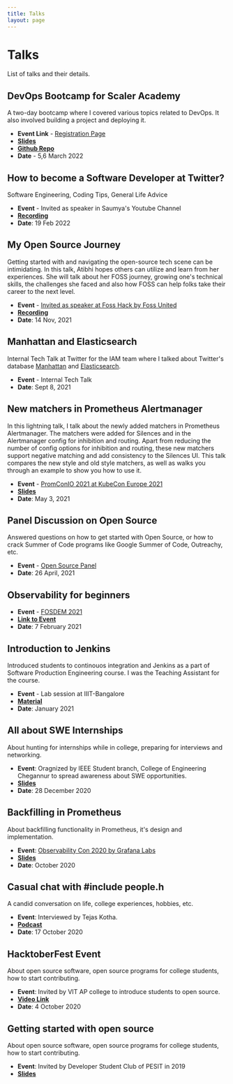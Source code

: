 ```yaml
---
title: Talks
layout: page
---
```


# Talks

List of talks and their details.
## DevOps Bootcamp for Scaler Academy

A two-day bootcamp where I covered various topics related to DevOps. It also involved building a project and deploying it.

- **Event Link** - [Registration Page](https://www.scaler.com/event/devops-bootcamp/)
- [**Slides**](https://docs.google.com/presentation/d/1uadhfAhfI_cuWs5DsSrkjdZvqxt1LE1fA8c_uhBTSxI/edit?usp=sharing)
- [**Github Repo**](https://github.com/asquare14/scaler-bootcamp-app)
- **Date** - 5,6 March 2022
 
## How to become a Software Developer at Twitter?

Software Engineering, Coding Tips, General Life Advice

- **Event** - Invited as speaker in Saumya's Youtube Channel
- [**Recording**](https://www.youtube.com/watch?v=DRXC1gyztAE)
- **Date**: 19 Feb 2022

## My Open Source Journey

Getting started with and navigating the open-source tech scene can be intimidating. In this talk, Atibhi hopes others can utilize and learn from her experiences. She will talk about her FOSS journey, growing one's technical skills, the challenges she faced and also how FOSS can help folks take their career to the next level.
- **Event** - [Invited as speaker at Foss Hack by Foss United](https://fossunited.org/fosshack/2021/agenda)
- [**Recording**](https://www.youtube.com/watch?v=AtwULnaak-g)
- **Date**: 14 Nov, 2021

## Manhattan and Elasticsearch

Internal Tech Talk at Twitter for the IAM team where I talked about Twitter's database [Manhattan](https://blog.twitter.com/engineering/en_us/a/2014/manhattan-our-real-time-multi-tenant-distributed-database-for-twitter-scale) and [Elasticsearch](https://www.elastic.co/).

- **Event** - Internal Tech Talk
- **Date**: Sept 8, 2021

## New matchers in Prometheus Alertmanager

In this lightning talk, I talk about the newly added matchers in Prometheus Alertmanager. The matchers were added for Silences and in the Alertmanager config for inhibition and routing. Apart from reducing the number of config options for inhibition and routing, these new matchers support negative matching and add consistency to the Silences UI. This talk compares the new style and old style matchers, as well as walks you through an example to show you how to use it.

- **Event** - [PromConIO 2021 at KubeCon Europe 2021](https://promcononline2021.sched.com/event/ibJD)
- [**Slides**](https://static.sched.com/hosted_files/promcononline2021/85/MatchersinAlertmanager_AtibhiAgrawal_3May.pdf)
- **Date**: May 3, 2021

## Panel Discussion on Open Source

Answered questions on how to get started with Open Source, or how to crack Summer of Code programs like Google Summer of Code, Outreachy, etc.

- **Event** - [Open Source Panel](https://www.meetup.com/Women-Who-Code-Hyderabad/events/277640497/)
- **Date**: 26 April, 2021

## Observability for beginners

- **Event** - [FOSDEM 2021](https://fosdem.org/2021/about/)
- [**Link to Event**](https://fosdem.org/2021/schedule/event/observability_for_beginners/)
- **Date**: 7 February 2021

## Introduction to Jenkins

Introduced students to continouos integration and Jenkins as a part of Software Production Engineering course. I was the Teaching Assistant for the course.

- **Event** - Lab session at IIIT-Bangalore
- [**Material**](https://github.com/aSquare14/Software-Production-Engineering-2021-Jenkins-Resources)
- **Date**: January 2021

## All about SWE Internships 

About hunting for internships while in college, preparing for interviews and networking.

- **Event**: Oragnized by IEEE Student branch, College of Engineering Chegannur to spread awareness about SWE opportunities.
- [**Slides**](https://www.dropbox.com/scl/fi/74uxrb6x6bmd3ucu1xcu4/All-about-SWE-internships.gslides?dl=0&web_open_id=web_open_id-c71248ed6a8e51b8)
- **Date**: 28 December 2020

## Backfilling in Prometheus

About backfilling functionality in Prometheus, it's design and implementation.

- **Event**: [Observability Con 2020 by Grafana Labs](https://grafana.com/go/observabilitycon/the-evolution-of-prometheus-observability/)
- [**Slides**](https://www.dropbox.com/s/4jtppvgrv8u07ls/Backfilling%20in%20Prometheus.pptx?dl=0) 
- **Date**: October 2020

## Casual chat with #include people.h

A candid conversation on life, college experiences, hobbies, etc.

- **Event**: Interviewed by Tejas Kotha.
- [**Podcast**](https://anchor.fm/include-peopleh/episodes/3-Atibhi-Agrawal-el6gga) 
- **Date**: 17 October 2020

## HacktoberFest Event 

About open source software, open source programs for college students, how to start contributing.

- **Event**: Invited by VIT AP college to introduce students to open source.
- [**Video Link**](https://youtu.be/jxiXvSEsBQw) 
- **Date**: 4 October 2020

## Getting started with open source

About open source software, open source programs for college students, how to start contributing.

- **Event**: Invited by Developer Student Club of PESIT in 2019
- [**Slides**](https://www.dropbox.com/s/jel1a002hffffww/Open%20Source%20Software.pptx?dl=0) 
